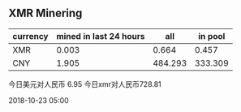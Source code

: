 ## XMR Minering

|currency|mined in last 24 hours|all|in pool|
|---|---|---|---|
|XMR|0.003|0.664|0.457|
|CNY|1.905|484.293|333.309|

今日美元对人民币 6.95	今日xmr对人民币728.81


2018-10-23 05:00